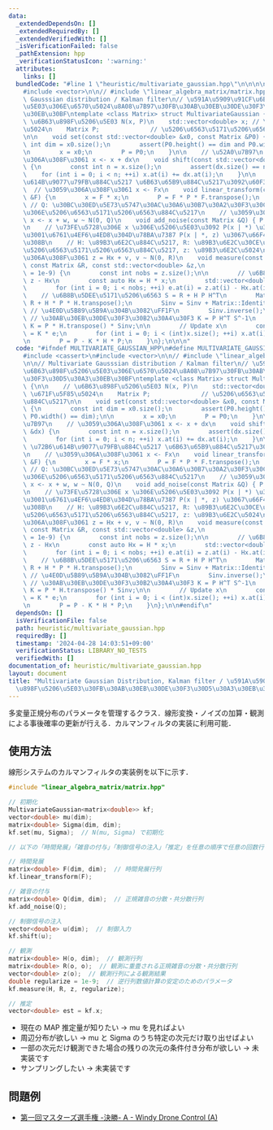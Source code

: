 ```yaml
---
data:
  _extendedDependsOn: []
  _extendedRequiredBy: []
  _extendedVerifiedWith: []
  _isVerificationFailed: false
  _pathExtension: hpp
  _verificationStatusIcon: ':warning:'
  attributes:
    links: []
  bundledCode: "#line 1 \"heuristic/multivariate_gaussian.hpp\"\n\n\n\n#include <cassert>\n\
    #include <vector>\n\n// #include \"linear_algebra_matrix/matrix.hpp\"\n\n// Multivariate\
    \ Gausssian distribution / Kalman filter\n// \u591A\u5909\u91CF\u6B63\u898F\u5206\
    \u5E03\u306E\u6570\u5024\u8A08\u7B97\u30FB\u30AB\u30EB\u30DE\u30F3\u30D5\u30A3\
    \u30EB\u30BF\ntemplate <class Matrix> struct MultivariateGaussian {\n\n    //\
    \ \u6B63\u898F\u5206\u5E03 N(x, P)\n    std::vector<double> x; // \u671F\u5F85\
    \u5024\n    Matrix P;              // \u5206\u6563\u5171\u5206\u6563\u884C\u5217\
    \n\n    void set(const std::vector<double> &x0, const Matrix &P0) {\n        const\
    \ int dim = x0.size();\n        assert(P0.height() == dim and P0.width() == dim);\n\
    \n        x = x0;\n        P = P0;\n    }\n\n    // \u52A0\u7B97\n    // \u3059\
    \u306A\u308F\u3061 x <- x + dx\n    void shift(const std::vector<double> &dx)\
    \ {\n        const int n = x.size();\n        assert(dx.size() == n);\n\n    \
    \    for (int i = 0; i < n; ++i) x.at(i) += dx.at(i);\n    }\n\n    // F: \u72B6\
    \u614B\u9077\u79FB\u884C\u5217 \u6B63\u65B9\u884C\u5217\u3092\u60F3\u5B9A\n  \
    \  // \u3059\u306A\u308F\u3061 x <- Fx\n    void linear_transform(const Matrix\
    \ &F) {\n        x = F * x;\n        P = F * P * F.transpose();\n    }\n\n   \
    \ // Q: \u30BC\u30ED\u5E73\u5747\u30AC\u30A6\u30B7\u30A2\u30F3\u30CE\u30A4\u30BA\
    \u306E\u5206\u6563\u5171\u5206\u6563\u884C\u5217\n    // \u3059\u306A\u308F\u3061\
    \ x <- x + w, w ~ N(0, Q)\n    void add_noise(const Matrix &Q) { P = P + Q; }\n\
    \n    // \u73FE\u5728\u306E x \u306E\u5206\u5E03\u3092 P(x | *) \u3068\u3057\u3066\
    \u3001\u6761\u4EF6\u4ED8\u304D\u78BA\u7387 P(x | *, z) \u3067\u66F4\u65B0\u3059\
    \u308B\n    // H: \u89B3\u6E2C\u884C\u5217, R: \u89B3\u6E2C\u30CE\u30A4\u30BA\u306E\
    \u5206\u6563\u5171\u5206\u6563\u884C\u5217, z: \u89B3\u6E2C\u5024\n    // \u3059\
    \u306A\u308F\u3061 z = Hx + v, v ~ N(0, R)\n    void measure(const Matrix &H,\
    \ const Matrix &R, const std::vector<double> &z,\n                 double regularlize\
    \ = 1e-9) {\n        const int nobs = z.size();\n\n        // \u6B8B\u5DEE e =\
    \ z - Hx\n        const auto Hx = H * x;\n        std::vector<double> e(nobs);\n\
    \        for (int i = 0; i < nobs; ++i) e.at(i) = z.at(i) - Hx.at(i);\n\n    \
    \    // \u6B8B\u5DEE\u5171\u5206\u6563 S = R + H P H^T\n        Matrix Sinv =\
    \ R + H * P * H.transpose();\n        Sinv = Sinv + Matrix::Identity(nobs) * regularlize;\
    \ // \u4E0D\u5B89\u5B9A\u304B\u3082\uFF1F\n        Sinv.inverse();\n\n       \
    \ // \u30AB\u30EB\u30DE\u30F3\u30B2\u30A4\u30F3 K = P H^T S^-1\n        Matrix\
    \ K = P * H.transpose() * Sinv;\n\n        // Update x\n        const auto dx\
    \ = K * e;\n        for (int i = 0; i < (int)x.size(); ++i) x.at(i) += dx.at(i);\n\
    \n        P = P - K * H * P;\n    }\n};\n\n\n"
  code: "#ifndef MULTIVARIATE_GAUSSIAN_HPP\n#define MULTIVARIATE_GAUSSIAN_HPP\n\n\
    #include <cassert>\n#include <vector>\n\n// #include \"linear_algebra_matrix/matrix.hpp\"\
    \n\n// Multivariate Gausssian distribution / Kalman filter\n// \u591A\u5909\u91CF\
    \u6B63\u898F\u5206\u5E03\u306E\u6570\u5024\u8A08\u7B97\u30FB\u30AB\u30EB\u30DE\
    \u30F3\u30D5\u30A3\u30EB\u30BF\ntemplate <class Matrix> struct MultivariateGaussian\
    \ {\n\n    // \u6B63\u898F\u5206\u5E03 N(x, P)\n    std::vector<double> x; //\
    \ \u671F\u5F85\u5024\n    Matrix P;              // \u5206\u6563\u5171\u5206\u6563\
    \u884C\u5217\n\n    void set(const std::vector<double> &x0, const Matrix &P0)\
    \ {\n        const int dim = x0.size();\n        assert(P0.height() == dim and\
    \ P0.width() == dim);\n\n        x = x0;\n        P = P0;\n    }\n\n    // \u52A0\
    \u7B97\n    // \u3059\u306A\u308F\u3061 x <- x + dx\n    void shift(const std::vector<double>\
    \ &dx) {\n        const int n = x.size();\n        assert(dx.size() == n);\n\n\
    \        for (int i = 0; i < n; ++i) x.at(i) += dx.at(i);\n    }\n\n    // F:\
    \ \u72B6\u614B\u9077\u79FB\u884C\u5217 \u6B63\u65B9\u884C\u5217\u3092\u60F3\u5B9A\
    \n    // \u3059\u306A\u308F\u3061 x <- Fx\n    void linear_transform(const Matrix\
    \ &F) {\n        x = F * x;\n        P = F * P * F.transpose();\n    }\n\n   \
    \ // Q: \u30BC\u30ED\u5E73\u5747\u30AC\u30A6\u30B7\u30A2\u30F3\u30CE\u30A4\u30BA\
    \u306E\u5206\u6563\u5171\u5206\u6563\u884C\u5217\n    // \u3059\u306A\u308F\u3061\
    \ x <- x + w, w ~ N(0, Q)\n    void add_noise(const Matrix &Q) { P = P + Q; }\n\
    \n    // \u73FE\u5728\u306E x \u306E\u5206\u5E03\u3092 P(x | *) \u3068\u3057\u3066\
    \u3001\u6761\u4EF6\u4ED8\u304D\u78BA\u7387 P(x | *, z) \u3067\u66F4\u65B0\u3059\
    \u308B\n    // H: \u89B3\u6E2C\u884C\u5217, R: \u89B3\u6E2C\u30CE\u30A4\u30BA\u306E\
    \u5206\u6563\u5171\u5206\u6563\u884C\u5217, z: \u89B3\u6E2C\u5024\n    // \u3059\
    \u306A\u308F\u3061 z = Hx + v, v ~ N(0, R)\n    void measure(const Matrix &H,\
    \ const Matrix &R, const std::vector<double> &z,\n                 double regularlize\
    \ = 1e-9) {\n        const int nobs = z.size();\n\n        // \u6B8B\u5DEE e =\
    \ z - Hx\n        const auto Hx = H * x;\n        std::vector<double> e(nobs);\n\
    \        for (int i = 0; i < nobs; ++i) e.at(i) = z.at(i) - Hx.at(i);\n\n    \
    \    // \u6B8B\u5DEE\u5171\u5206\u6563 S = R + H P H^T\n        Matrix Sinv =\
    \ R + H * P * H.transpose();\n        Sinv = Sinv + Matrix::Identity(nobs) * regularlize;\
    \ // \u4E0D\u5B89\u5B9A\u304B\u3082\uFF1F\n        Sinv.inverse();\n\n       \
    \ // \u30AB\u30EB\u30DE\u30F3\u30B2\u30A4\u30F3 K = P H^T S^-1\n        Matrix\
    \ K = P * H.transpose() * Sinv;\n\n        // Update x\n        const auto dx\
    \ = K * e;\n        for (int i = 0; i < (int)x.size(); ++i) x.at(i) += dx.at(i);\n\
    \n        P = P - K * H * P;\n    }\n};\n\n#endif\n"
  dependsOn: []
  isVerificationFile: false
  path: heuristic/multivariate_gaussian.hpp
  requiredBy: []
  timestamp: '2024-04-28 14:03:51+09:00'
  verificationStatus: LIBRARY_NO_TESTS
  verifiedWith: []
documentation_of: heuristic/multivariate_gaussian.hpp
layout: document
title: "Multivariate Gaussian Distribution, Kalman filter / \u591A\u5909\u91CF\u6B63\
  \u898F\u5206\u5E03\u30FB\u30AB\u30EB\u30DE\u30F3\u30D5\u30A3\u30EB\u30BF"
---
```


多変量正規分布のパラメータを管理するクラス．線形変換・ノイズの加算・観測による事後確率の更新が行える．カルマンフィルタの実装に利用可能．

## 使用方法

線形システムのカルマンフィルタの実装例を以下に示す．

```cpp
#include "linear_algebra_matrix/matrix.hpp"

// 初期化
MultivariateGaussian<matrix<double>> kf;
vector<double> mu(dim);
matrix<double> Sigma(dim, dim);
kf.set(mu, Sigma);  // N(mu, Sigma) で初期化

// 以下の「時間発展」「雑音の付与」「制御信号の注入」「推定」を任意の順序で任意の回数行ってよい。

// 時間発展
matrix<double> F(dim, dim);  // 時間発展行列
kf.linear_transform(F);

// 雑音の付与
matrix<double> Q(dim, dim);  // 正規雑音の分散・共分散行列
kf.add_noise(Q);

// 制御信号の注入
vector<double> u(dim);  // 制御入力
kf.shift(u);

// 観測
matrix<double> H(o, dim);  // 観測行列
matrix<double> R(o, o);  // 観測に重畳される正規雑音の分散・共分散行列
vector<double> z(o);  // 観測行列による観測結果
double regularize = 1e-9;  // 逆行列数値計算の安定のためのパラメータ
kf.measure(H, R, z, regularize);

// 推定
vector<double> est = kf.x;
```

- 現在の MAP 推定量が知りたい -> mu を見ればよい
- 周辺分布が欲しい -> mu と Sigma のうち特定の次元だけ取り出せばよい
- 一部の次元だけ観測できた場合の残りの次元の条件付き分布が欲しい → 未実装です
- サンプリングしたい → 未実装です

## 問題例

- [第一回マスターズ選手権 -決勝- A - Windy Drone Control (A)](https://atcoder.jp/contests/masters2024-final/tasks/masters2024_final_a)
